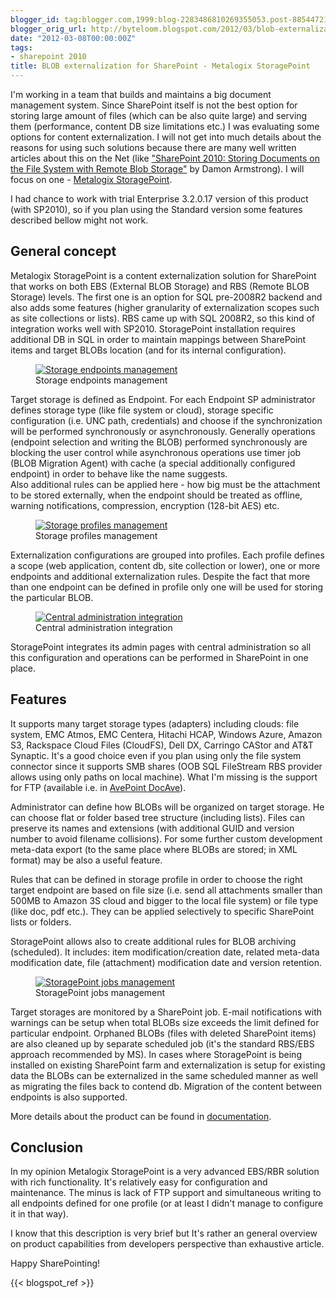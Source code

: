 ```yaml
---
blogger_id: tag:blogger.com,1999:blog-2283486810269355053.post-8854472119926352524
blogger_orig_url: http://byteloom.blogspot.com/2012/03/blob-externalization-for-sharepoint.html
date: "2012-03-08T00:00:00Z"
tags:
- sharepoint 2010
title: BLOB externalization for SharePoint - Metalogix StoragePoint
---
```


I'm working in a team that builds and maintains a big document management system. Since SharePoint itself is not the best option for storing large amount of files (which can be also quite large) and serving them (performance, content DB size limitations etc.) I was evaluating some options for content externalization. I will not get into much details about the reasons for using such solutions because there are many well written articles about this on the Net (like ["SharePoint 2010: Storing Documents on the File System with Remote Blob Storage"](http://www.simple-talk.com/content/article.aspx?article=1280) by Damon Armstrong). I will focus on one - [Metalogix StoragePoint](http://www.metalogix.com/Products/StoragePoint.aspx).  
<!--more-->

I had chance to work with trial Enterprise 3.2.0.17 version of this product (with SP2010), so if you plan using the Standard version some features described bellow might not work.  

## General concept

Metalogix StoragePoint is a content externalization solution for SharePoint that works on both EBS (External BLOB Storage) and RBS (Remote BLOB Storage) levels. The first one is an option for SQL pre-2008R2 backend and also adds some features (higher granularity of externalization scopes such as site collections or lists). RBS came up with SQL 2008R2, so this kind of integration works well with SP2010. StoragePoint installation requires additional DB in SQL in order to maintain mappings between SharePoint items and target BLOBs location (and for its internal configuration).  

<figure class="half center">
  <a href="/images/2012/03/admin_3_endpoints.png" class="image-popup">
	 <img src="/images/2012/03/admin_3_endpoints.png" alt="Storage endpoints management">
   </a>
	<figcaption>Storage endpoints management</figcaption>
</figure>

Target storage is defined as Endpoint. For each Endpoint SP administrator defines storage type (like file system or cloud), storage specific configuration (i.e. UNC path, credentials) and choose if the synchronization will be performed synchronously or asynchronously. Generally operations (endpoint selection and writing the BLOB) performed synchronously are blocking the user control while asynchronous operations use timer job (BLOB Migration Agent) with cache (a special additionally configured endpoint) in order to behave like the name suggests.  
Also additional rules can be applied here - how big must be the attachment to be stored externally, when the endpoint should be treated as offline, warning notifications, compression, encryption (128-bit AES) etc.  

<figure class="half center">
  <a href="/images/2012/03/admin_2_profiles.png" class="image-popup">
	 <img src="/images/2012/03/admin_2_profiles.png" alt="Storage profiles management">
   </a>
	<figcaption>Storage profiles management</figcaption>
</figure>

Externalization configurations are grouped into profiles. Each profile defines a scope (web application, content db, site collection or lower), one or more endpoints and additional externalization rules. Despite the fact that more than one endpoint can be defined in profile only one will be used for storing the particular BLOB.  

<figure class="half center">
  <a href="/images/2012/03/admin_1_central_admin_view.png" class="image-popup">
	 <img src="/images/2012/03/admin_1_central_admin_view.png" alt="Central administration integration">
   </a>
	<figcaption>Central administration integration</figcaption>
</figure>

StoragePoint integrates its admin pages with central administration so all this configuration and operations can be performed in SharePoint in one place.  

## Features

It supports many target storage types (adapters) including clouds: file system, EMC Atmos, EMC Centera, Hitachi HCAP, Windows Azure, Amazon S3, Rackspace Cloud Files (CloudFS), Dell DX, Carringo CAStor and AT&T Synaptic. It's a good choice even if you plan using only the file system connector since it supports SMB shares (OOB SQL FileStream RBS provider allows using only paths on local machine). What I'm missing is the support for FTP (available i.e. in [AvePoint DocAve](http://www.avepoint.com/sharepoint-products)).  

Administrator can define how BLOBs will be organized on target storage. He can choose flat or folder based tree structure (including lists). Files can preserve its names and extensions (with additional GUID and version number to avoid filename collisions). For some further custom development meta-data export (to the same place where BLOBs are stored; in XML format) may be also a useful feature.  

Rules that can be defined in storage profile in order to choose the right target endpoint are based on file size (i.e. send all attachments smaller than 500MB to Amazon 3S cloud and bigger to the local file system) or file type (like doc, pdf etc.). They can be applied selectively to specific SharePoint lists or folders.  

StoragePoint allows also to create additional rules for BLOB archiving (scheduled). It includes: item modification/creation date, related meta-data modification date, file (attachment) modification date and version retention.  

<figure class="half center">
  <a href="/images/2012/03/admin_3_jobs_status.png" class="image-popup">
	 <img src="/images/2012/03/admin_3_jobs_status.png" alt="StoragePoint jobs management">
   </a>
	<figcaption>StoragePoint jobs management</figcaption>
</figure>

Target storages are monitored by a SharePoint job. E-mail notifications with warnings can be setup when total BLOBs size exceeds the limit defined for particular endpoint. Orphaned BLOBs (files with deleted SharePoint items) are also cleaned up by separate scheduled job (it's the standard RBS/EBS approach recommended by MS). In cases where StoragePoint is being installed on existing SharePoint farm and externalization is setup for existing data the BLOBs can be externalized in the same scheduled manner as well as migrating the files back to contend db. Migration of the content between endpoints is also supported.  

More details about the product can be found in [documentation](http://www.metalogix.com/Libraries/Product_Collateral/StoragePoint_Installation_and_Administration_Guide.pdf).  

## Conclusion

In my opinion Metalogix StoragePoint is a very advanced EBS/RBR solution with rich functionality. It's relatively easy for configuration and maintenance. The minus is lack of FTP support and simultaneous writing to all endpoints defined for one profile (or at least I didn't manage to configure it in that way).  

I know that this description is very brief but It's rather an general overview on product capabilities from developers perspective than exhaustive article.  

Happy SharePointing!

{{< blogspot_ref >}}